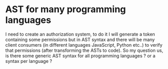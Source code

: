 
# AST for many programming languages

I need to create an authorization system, to do it I will generate a token containing some permissions but in AST syntax and there will be many client consumers (in different languages JavaScript, Python etc..) to verify that permissions (after transforming the ASTs to code).
So my question us, is there some generic AST syntax for all programming languages ? or a syntax per language ?

        